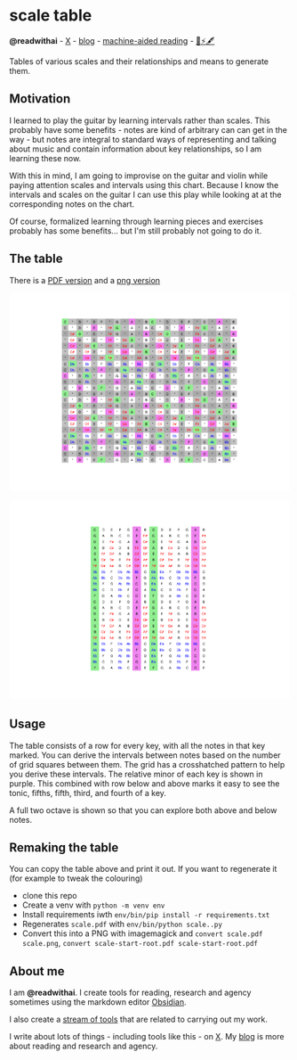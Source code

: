 # scale table
**@readwithai** - [X](https://x.com/readwithai) - [blog](https://readwithai.substack.com/) - [machine-aided reading](https://www.reddit.com/r/machineAidedReading/) - [📖](https://readwithai.substack.com/p/what-is-reading-broadly-defined
)[⚡️](https://readwithai.substack.com/s/technical-miscellany)[🖋️](https://readwithai.substack.com/p/note-taking-with-obsidian-much-of)

Tables of various scales and their relationships and means to generate them.

## Motivation
I learned to play the guitar by learning intervals rather than scales. This probably have some benefits - notes are kind of arbitrary can can get in the way - but notes are integral to standard ways of representing and talking about music and contain information about key relationships, so I am learning these now.

With this in mind, I am going to improvise on the guitar and violin while paying attention scales and intervals using this chart. Because I know the intervals and scales on the guitar I can use this play while looking at at the corresponding notes on the chart.

Of course, formalized learning through learning pieces and exercises probably has some benefits... but I'm still probably not going to do it.

## The table
There is a [PDF version](scale.pdf) and a [png version](scale.png)

<a href="scale.pdf"> <img src="scale.png" alt="scale"> </img> </a>

<a href="scale-start-root.pdf"> <img src="scale-start-root.png" alt="scale"> </img> </a>


## Usage
The table consists of a row for every key, with all the notes in that key marked. You can derive the intervals between notes based on the number of grid squares between them. The grid has a crosshatched pattern to help you derive these intervals. The relative minor of each key is shown in purple. This combined with row below and above marks it easy to see the tonic, fifths, fifth, third, and fourth of a key.

A full two octave is shown so that you can explore both above and below notes.


## Remaking the table
You can copy the table above and print it out. If you want to regenerate it (for example to tweak the colouring)

* clone this repo
* Create a venv with `python -m venv env`
* Install requirements iwth `env/bin/pip install -r requirements.txt`
* Regenerates `scale.pdf` with `env/bin/python scale..py`
* Convert this into a PNG with imagemagick and `convert scale.pdf scale.png`, `convert scale-start-root.pdf scale-start-root.pdf`

## About me
I am **@readwithai**. I create tools for reading, research and agency sometimes using the markdown editor [Obsidian](https://readwithai.substack.com/p/what-exactly-is-obsidian).

I also create a [stream of tools](https://readwithai.substack.com/p/my-productivity-tools) that are related to carrying out my work.

I write about lots of things - including tools like this - on [X](https://x.com/readwithai).
My [blog](https://readwithai.substack.com/) is more about reading and research and agency.
